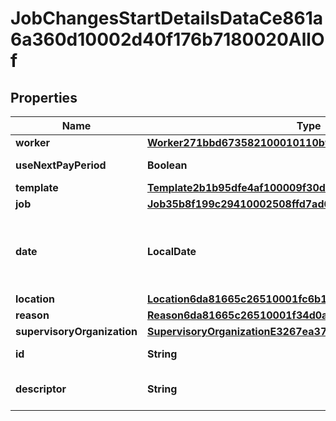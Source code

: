 

# JobChangesStartDetailsDataCe861a6a360d10002d40f176b7180020AllOf


## Properties

| Name | Type | Description | Notes |
|------------ | ------------- | ------------- | -------------|
|**worker** | [**Worker271bbd673582100010110b9f9a6d99e1**](Worker271bbd673582100010110b9f9a6d99e1.md) |  |  [optional] |
|**useNextPayPeriod** | **Boolean** | Next Pay Period? |  [optional] |
|**template** | [**Template2b1b95dfe4af100009f30dc769a31686**](Template2b1b95dfe4af100009f30dc769a31686.md) |  |  [optional] |
|**job** | [**Job35b8f199c29410002508ffd7ad6101f3**](Job35b8f199c29410002508ffd7ad6101f3.md) |  |  [optional] |
|**date** | **LocalDate** | The date this business process takes effect. |  |
|**location** | [**Location6da81665c26510001fc6b1d42fae5f7b**](Location6da81665c26510001fc6b1d42fae5f7b.md) |  |  [optional] |
|**reason** | [**Reason6da81665c26510001f34d0a154765e9b**](Reason6da81665c26510001f34d0a154765e9b.md) |  |  [optional] |
|**supervisoryOrganization** | [**SupervisoryOrganizationE3267ea37e6f100032c00c34a99e74d8**](SupervisoryOrganizationE3267ea37e6f100032c00c34a99e74d8.md) |  |  [optional] |
|**id** | **String** | Id of the instance |  [optional] |
|**descriptor** | **String** | A preview of the instance |  [optional] |



